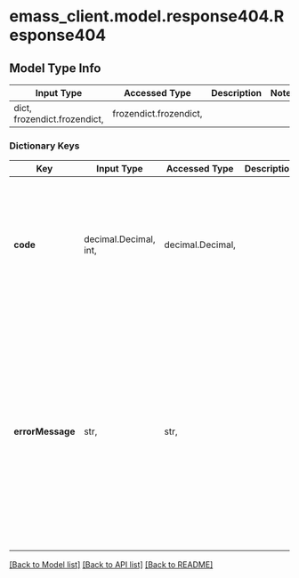 # emass_client.model.response404.Response404

## Model Type Info
Input Type | Accessed Type | Description | Notes
------------ | ------------- | ------------- | -------------
dict, frozendict.frozendict,  | frozendict.frozendict,  |  | 

### Dictionary Keys
Key | Input Type | Accessed Type | Description | Notes
------------ | ------------- | ------------- | ------------- | -------------
**code** | decimal.Decimal, int,  | decimal.Decimal,  |  | [optional] if omitted the server will use the default value of 404value must be a 32 bit integer
**errorMessage** | str,  | str,  |  | [optional] if omitted the server will use the default value of "Request has failed because the URL provided in the request did not match any available endpoint locations"

[[Back to Model list]](../../README.md#documentation-for-models) [[Back to API list]](../../README.md#documentation-for-api-endpoints) [[Back to README]](../../README.md)

